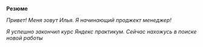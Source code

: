 **Резюме**

*Привет! Меня зовут Илья. Я начинающий проджект менеджер!*

*Я успешно закончил курс Яндекс практикум.
Сейчас нахожусь в поиске новой работы*
